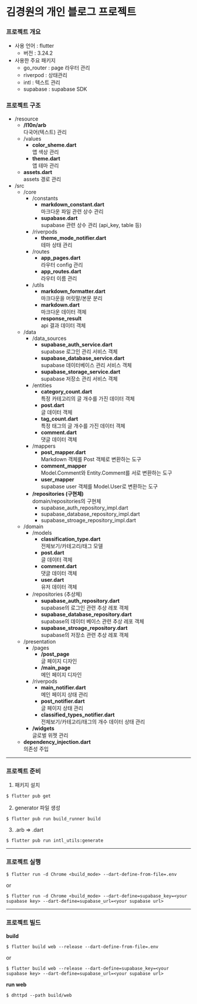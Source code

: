 # 김경원의 개인 블로그 프로젝트
### 프로젝트 개요
- 사용 언어 : flutter
  - 버전 : 3.24.2
- 사용한 주요 패키지
  - go_router : page 라우터 관리
  - riverpod : 상태관리
  - intl : 텍스트 관리
  - supabase : supabase SDK

### 프로젝트 구조
- /resource
  - **/l10n/arb**  
    다국어(텍스트) 관리
  - /values
    - **color_sheme.dart**    
      앱 색상 관리
    - **theme.dart**    
      앱 테마 관리
  - **assets.dart**    
    assets 경로 관리
- /src
  - /core
    - /constants
      - **markdown_constant.dart**    
        마크다운 파일 관련 상수 관리
      - **supabase.dart**    
        supabase 관련 상수 관리 (api_key, table 등)
    - /riverpods
      - **theme_mode_notifier.dart**    
        테마 상태 관리
    - /routes
      - **app_pages.dart**    
        라우터 config 관리
      - **app_routes.dart**    
        라우터 이름 관리
    - /utils
      - **markdown_formatter.dart**    
        마크다운을 머릿말/본문 분리
      - **markdown.dart**    
        마크다운 데이터 객체
      - **response_result**  
        api 결과 데이터 객체
  - /data
    - /data_sources
      - **supabase_auth_service.dart**    
        supabase 로그인 관리 서비스 객체
      - **supabase_database_service.dart**    
        supabase 데이터베이스 관리 서비스 객체
      - **supabase_storage_service.dart**    
        supabase 저장소 관리 서비스 객체
    - /entities
      - **category_count.dart**    
        특정 카테고리의 글 개수를 가진 데이터 객체
      - **post.dart**    
        글 데이터 객체
      - **tag_count.dart**    
        특정 태그의 글 개수를 가진 데이터 객체
      - **comment.dart**  
        댓글 데이터 객체
    - /mappers
      - **post_mapper.dart**    
        Markdown 객체를 Post 객체로 변환하는 도구
      - **comment_mapper**  
        Model.Comment와 Entity.Comment를 서로 변환하는 도구
      - **user_mapper**  
        supabase user 객체를 Model.User로 변환하는 도구
    - **/repositories (구현체)**  
      domain/repositories의 구현체
      - supabase_auth_repository_impl.dart
      - supabase_database_repository_impl.dart
      - supabase_stroage_repository_impl.dart
  - /domain
    - /models
      - **classification_type.dart**      
        전체보기/카테고리/태그 모델 
      - **post.dart**    
        글 데이터 객체
      - **comment.dart**  
        댓글 데이터 객체
      - **user.dart**  
        유저 데이터 객체
    - /repositories (추상체)
      - **supabase_auth_repository.dart**  
        supabase의 로그인 관련 추상 레포 객체
      - **supabase_database_repository.dart**  
        supabase의 데이터 베이스 관련 추상 레포 객체
      - **supabase_stroage_repository.dart**  
        supabase의 저장소 관련 추상 레포 객체
  - /presentation
    - /pages
      - **/post_page**  
        글 페이지 디자인
      - **/main_page**  
        메인 페이지 디자인
    - /riverpods
      - **main_notifier.dart**    
        메인 페이지 상태 관리
      - **post_notifier.dart**  
        글 페이지 상태 관리
      - **classified_types_notifier.dart**  
        전체보기/카테고리/태그의 개수 데이터 상태 관리
    - **/widgets**  
      글로벌 위젯 관리
  - **dependency_injection.dart**  
    의존성 주입

---
### 프로젝트 준비
1. 패키지 설치
```
$ flutter pub get
```
2. generator 파일 생성
```
$ flutter pub run build_runner build
```
3. .arb => .dart
```
$ flutter pub run intl_utils:generate
```
---
### 프로젝트 실행
```
$ flutter run -d Chrome <build_mode> --dart-define-from-file=.env
```
or
```
$ flutter run -d Chrome <build_mode> --dart-define=supabase_key=<your supabase key> --dart-define=supabase_url=<your supabase url>
```
---
### 프로젝트 빌드
**build**
```
$ flutter build web --release --dart-define-from-file=.env
```
or
```
$ flutter build web --release --dart-define=supabase_key=<your supabase key> --dart-define=supabase_url=<your supabase url>
```

**run web**
```
$ dhttpd --path build/web 
```
